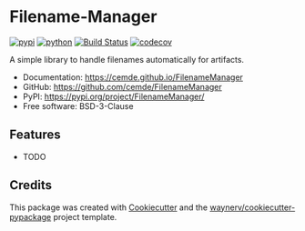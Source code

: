# Filename-Manager


[![pypi](https://img.shields.io/pypi/v/FilenameManager.svg)](https://pypi.org/project/FilenameManager/)
[![python](https://img.shields.io/pypi/pyversions/FilenameManager.svg)](https://pypi.org/project/FilenameManager/)
[![Build Status](https://github.com/cemde/FilenameManager/actions/workflows/dev.yml/badge.svg)](https://github.com/cemde/FilenameManager/actions/workflows/dev.yml)
[![codecov](https://codecov.io/gh/cemde/FilenameManager/branch/main/graphs/badge.svg)](https://codecov.io/github/cemde/FilenameManager)



A simple library to handle filenames automatically for artifacts.


* Documentation: <https://cemde.github.io/FilenameManager>
* GitHub: <https://github.com/cemde/FilenameManager>
* PyPI: <https://pypi.org/project/FilenameManager/>
* Free software: BSD-3-Clause


## Features

* TODO

## Credits

This package was created with [Cookiecutter](https://github.com/audreyr/cookiecutter) and the [waynerv/cookiecutter-pypackage](https://github.com/waynerv/cookiecutter-pypackage) project template.
